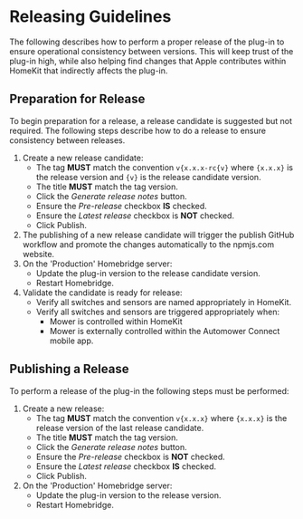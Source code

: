 # Releasing Guidelines

The following describes how to perform a proper release of the plug-in to ensure operational consistency between versions. This will keep trust of the plug-in high, while also helping find changes that Apple contributes within HomeKit that indirectly affects the plug-in.

## Preparation for Release
To begin preparation for a release, a release candidate is suggested but not required. The following steps describe how to do a release to ensure consistency between releases.

1. Create a new release candidate:
    - The tag **MUST** match the convention `v{x.x.x-rc{v}` where `{x.x.x}` is the release version and `{v}` is the release candidate version.
    - The title **MUST** match the tag version.
    - Click the *Generate release notes* button.
    - Ensure the *Pre-release* checkbox **IS** checked.
    - Ensure the *Latest release* checkbox is **NOT** checked.
    - Click Publish.
2. The publishing of a new release candidate will trigger the publish GitHub workflow and promote the changes automatically to the npmjs.com website.
3. On the 'Production' Homebridge server:
    - Update the plug-in version to the release candidate version.
    - Restart Homebridge.
4. Validate the candidate is ready for release:
    - Verify all switches and sensors are named appropriately in HomeKit.
    - Verify all switches and sensors are triggered appropriately when:
      - Mower is controlled within HomeKit
      - Mower is externally controlled within the Automower Connect mobile app.

## Publishing a Release
To perform a release of the plug-in the following steps must be performed:

1. Create a new release:
    - The tag **MUST** match the convention `v{x.x.x}` where `{x.x.x}` is the release version of the last release candidate.
    - The title **MUST** match the tag version.
    - Click the *Generate release notes* button.
    - Ensure the *Pre-release* checkbox is **NOT** checked.
    - Ensure the *Latest release* checkbox **IS** checked.
    - Click Publish.
2. On the 'Production' Homebridge server:
    - Update the plug-in version to the release version.
    - Restart Homebridge.
